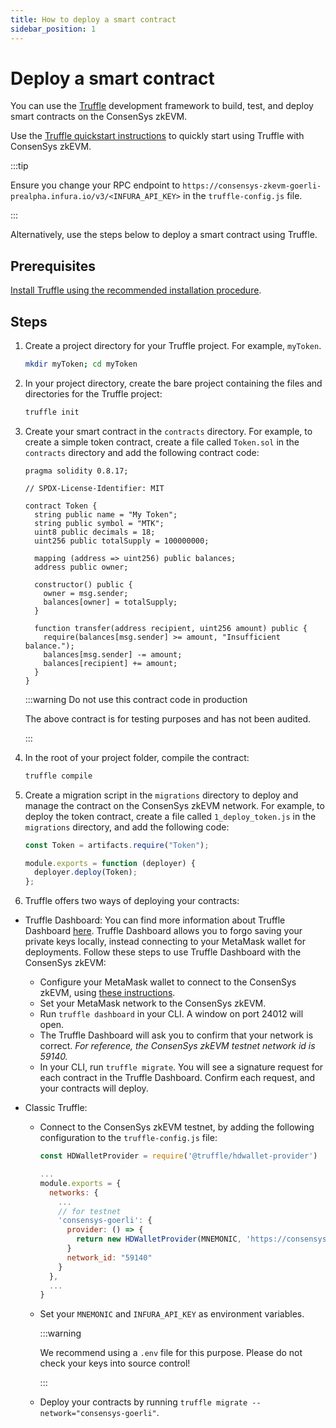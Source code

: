 ```yaml
---
title: How to deploy a smart contract
sidebar_position: 1
---
```


# Deploy a smart contract

You can use the [Truffle](https://www.trufflesuite.com) development framework to build, test, and deploy smart contracts on the ConsenSys zkEVM.

Use the [Truffle quickstart instructions](https://trufflesuite.com/docs/truffle/quickstart/) to quickly start using Truffle with ConsenSys zkEVM.

:::tip

Ensure you change your RPC endpoint to `https://consensys-zkevm-goerli-prealpha.infura.io/v3/<INFURA_API_KEY>` in the `truffle-config.js` file.

:::

Alternatively, use the steps below to deploy a smart contract using Truffle.

## Prerequisites

[Install Truffle using the recommended installation procedure](https://trufflesuite.com/docs/truffle/how-to/install/).

## Steps

1.  Create a project directory for your Truffle project. For example, `myToken`.

    ```bash
    mkdir myToken; cd myToken
    ```

2.  In your project directory, create the bare project containing the files and directories for the Truffle project:

    ```bash
    truffle init
    ```

3.  Create your smart contract in the `contracts` directory. For example, to create a simple token contract, create a file called `Token.sol` in the `contracts` directory and add the following contract code:

    ```sol
    pragma solidity 0.8.17;

    // SPDX-License-Identifier: MIT

    contract Token {
      string public name = "My Token";
      string public symbol = "MTK";
      uint8 public decimals = 18;
      uint256 public totalSupply = 100000000;

      mapping (address => uint256) public balances;
      address public owner;

      constructor() public {
        owner = msg.sender;
        balances[owner] = totalSupply;
      }

      function transfer(address recipient, uint256 amount) public {
        require(balances[msg.sender] >= amount, "Insufficient balance.");
        balances[msg.sender] -= amount;
        balances[recipient] += amount;
      }
    }
    ```

    :::warning Do not use this contract code in production

    The above contract is for testing purposes and has not been audited.

    :::

4.  In the root of your project folder, compile the contract:

    ```bash
    truffle compile
    ```

5.  Create a migration script in the `migrations` directory to deploy and manage the contract on the ConsenSys zkEVM network. For example, to deploy the token contract, create a file called `1_deploy_token.js` in the `migrations` directory, and add the following code:

    ```javascript
    const Token = artifacts.require("Token");

    module.exports = function (deployer) {
      deployer.deploy(Token);
    };
    ```

6.  Truffle offers two ways of deploying your contracts:

- Truffle Dashboard: You can find more information about Truffle Dashboard [here](https://trufflesuite.com/docs/truffle/how-to/use-the-truffle-dashboard/). Truffle Dashboard allows you to forgo saving your private keys locally, instead connecting to your MetaMask wallet for deployments. Follow these steps to use Truffle Dashboard with the ConsenSys zkEVM:

  - Configure your MetaMask wallet to connect to the ConsenSys zkEVM, using [these instructions](https://consensys.net/docs/zk-evm/en/latest/get-started/configure-metamask/).
  - Set your MetaMask network to the ConsenSys zkEVM.
  - Run `truffle dashboard` in your CLI. A window on port 24012 will open.
  - The Truffle Dashboard will ask you to confirm that your network is correct. _For reference, the ConsenSys zkEVM testnet network id is 59140._
  - In your CLI, run `truffle migrate`. You will see a signature request for each contract in the Truffle Dashboard. Confirm each request, and your contracts will deploy.

- Classic Truffle:

  - Connect to the ConsenSys zkEVM testnet, by adding the following configuration to the `truffle-config.js` file:

    ```javascript
    const HDWalletProvider = require('@truffle/hdwallet-provider')

    ...
    module.exports = {
      networks: {
        ...
        // for testnet
        'consensys-goerli': {
          provider: () => {
            return new HDWalletProvider(MNEMONIC, 'https://consensys-zkevm-goerli-prealpha.infura.io/v3/INFURA_API_KEY')
          }
          network_id: "59140"
        }
      },
      ...
    }
    ```

  - Set your `MNEMONIC` and `INFURA_API_KEY` as environment variables.

    :::warning

    We recommend using a `.env` file for this purpose. Please do not check your keys into source control!

    :::

  - Deploy your contracts by running `truffle migrate --network="consensys-goerli"`.
